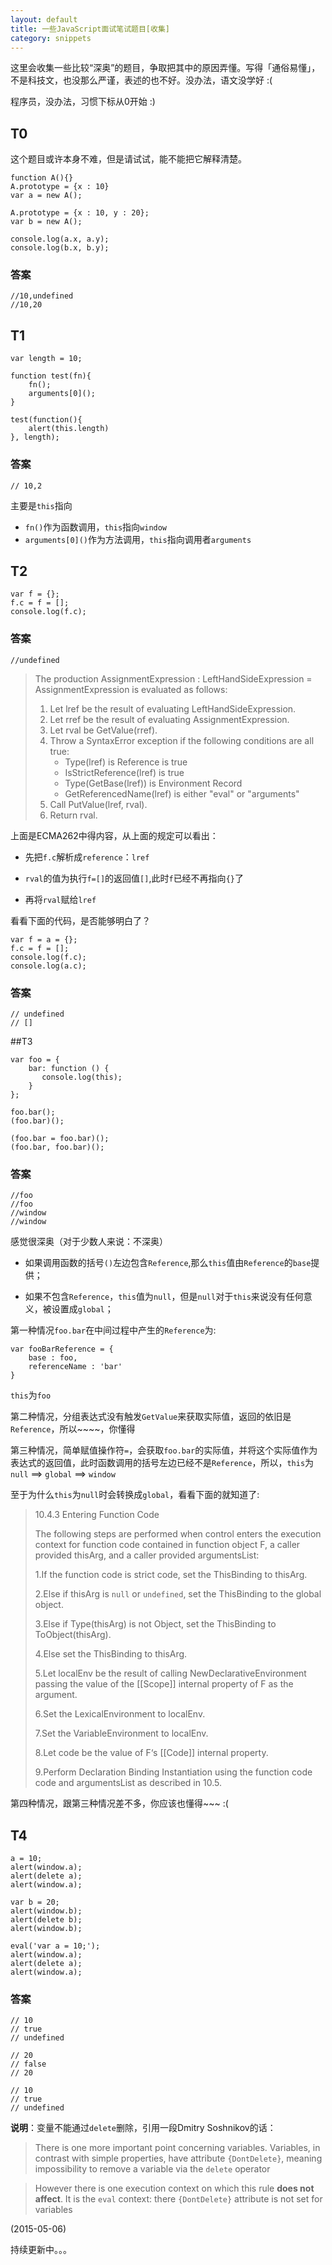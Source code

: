 ```yaml
---
layout: default
title: 一些JavaScript面试笔试题目[收集]
category: snippets
---
```


这里会收集一些比较“深奥”的题目，争取把其中的原因弄懂。写得「通俗易懂」，不是科技文，也没那么严谨，表述的也不好。没办法，语文没学好 :(

程序员，没办法，习惯下标从0开始 :)

## T0

这个题目或许本身不难，但是请试试，能不能把它解释清楚。

    function A(){}
    A.prototype = {x : 10}
    var a = new A();
    
    A.prototype = {x : 10, y : 20};
    var b = new A();
    
    console.log(a.x, a.y);
    console.log(b.x, b.y);
    
### 答案

    //10,undefined
    //10,20

## T1

    var length = 10;

    function test(fn){
        fn();  
        arguments[0]();
    }

    test(function(){
        alert(this.length)
    }, length);

### 答案
    
    // 10,2
    
主要是<code>this</code>指向

* `fn()`作为函数调用，`this`</code>指向`window`
* `arguments[0]()`作为方法调用，`this`指向调用者`arguments`
    
## T2

    var f = {};
    f.c = f = [];
    console.log(f.c);
    
### 答案

    //undefined
   
>   
> The production AssignmentExpression : LeftHandSideExpression = AssignmentExpression is evaluated as follows:  
>    1. Let lref be the result of evaluating LeftHandSideExpression.  
>    2. Let rref be the result of evaluating AssignmentExpression.  
>    3. Let rval be GetValue(rref).  
>    4. Throw a SyntaxError exception if the following conditions are all true:  
>        * Type(lref) is Reference is true  
>        * IsStrictReference(lref) is true  
>        * Type(GetBase(lref)) is Environment Record  
>        * GetReferencedName(lref) is either "eval" or "arguments"  
>    5. Call PutValue(lref, rval).  
>    6. Return rval.   
>  

上面是ECMA262中得内容，从上面的规定可以看出：

* 先把`f.c`解析成`reference`：`lref`
    
* `rval`的值为执行`f=[]`的返回值`[]`,此时`f`已经不再指向`{}`了
    
* 再将`rval`赋给`lref`

看看下面的代码，是否能够明白了？  

    var f = a = {};
    f.c = f = [];
    console.log(f.c);
    console.log(a.c);
    
### 答案

    // undefined
    // []

##T3

    var foo = {
        bar: function () {
           console.log(this);
        }
    };
                 
    foo.bar();
    (foo.bar)();
                 
    (foo.bar = foo.bar)();
    (foo.bar, foo.bar)();
### 答案
    
    //foo
    //foo
    //window
    //window

感觉很深奥（对于少数人来说：不深奥）

* 如果调用函数的括号`()`左边包含`Reference`,那么`this`值由`Reference`的`base`提供；

* 如果不包含`Reference`，`this`值为`null`，但是`null`对于`this`来说没有任何意义，被设置成`global`；

第一种情况`foo.bar`在中间过程中产生的`Reference`为:

    var fooBarReference = {
        base : foo,
        referenceName : 'bar'
    }

`this`为`foo`

第二种情况，分组表达式没有触发`GetValue`来获取实际值，返回的依旧是`Reference`，所以~~~~，你懂得

第三种情况，简单赋值操作符`=`，会获取`foo.bar`的实际值，并将这个实际值作为表达式的返回值，此时函数调用的括号左边已经不是`Reference`，所以，`this`为`null` ==> `global` ==> `window`

至于为什么`this`为`null`时会转换成`global`，看看下面的就知道了:

> 10.4.3 Entering Function Code
>
> The following steps are performed when control enters the execution context for function code contained in function object F, a caller provided thisArg, and a caller provided argumentsList:  
>
> 1.If the function code is strict code, set the ThisBinding to thisArg.  
>
> 2.Else if thisArg is `null` or `undefined`, set the ThisBinding to the global object.  
>
> 3.Else if Type(thisArg) is not Object, set the ThisBinding to ToObject(thisArg).  
>
> 4.Else set the ThisBinding to thisArg.  
>
> 5.Let localEnv be the result of calling NewDeclarativeEnvironment passing the value of the [[Scope]] internal property of F as the argument.  
>
> 6.Set the LexicalEnvironment to localEnv.  
>
> 7.Set the VariableEnvironment to localEnv.  
>
> 8.Let code be the value of F‘s [[Code]] internal property.  
>
> 9.Perform Declaration Binding Instantiation using the function code code and argumentsList as described in 10.5.  

第四种情况，跟第三种情况差不多，你应该也懂得~~~ :(

## T4

    a = 10;
    alert(window.a);
    alert(delete a);
    alert(window.a);
    
    var b = 20;
    alert(window.b);
    alert(delete b);
    alert(window.b);
    
    eval('var a = 10;');
    alert(window.a);
    alert(delete a);
    alert(window.a);
        
### 答案
    
    // 10
    // true
    // undefined
    
    // 20
    // false
    // 20
    
    // 10
    // true
    // undefined
    
**说明**：变量不能通过`delete`删除，引用一段Dmitry Soshnikov的话：

> There is one more important point concerning variables. Variables, in contrast with simple properties, have attribute `{DontDelete}`, meaning impossibility to remove a variable via the `delete` operator
    
> However there is one execution context on which this rule **does not affect**. It is the `eval` context: there `{DontDelete}` attribute is not set for variables

(2015-05-06)

持续更新中。。。
